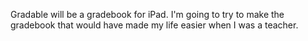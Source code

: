 Gradable will be a gradebook for iPad. I'm going to try to make the gradebook
that would have made my life easier when I was a teacher.
